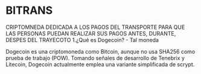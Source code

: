 # BITRANS
CRIPTOMNEDA DEDICADA A LOS PAGOS DEL TRANSPORTE PARA QUE LAS PERSONAS PUEDAN REALIZAR SUS PAGOS ANTES, DURANTE, DESPES DEL TRAYECOTO
1.¿Qué es Dogecoin? - Tal moneda

Dogecoin es una criptomoneda como Bitcoin, aunque no usa SHA256 como prueba de trabajo (POW). Tomando señales de desarrollo de Tenebrix y Litecoin, Dogecoin actualmente emplea una variante simplificada de scrypt.
